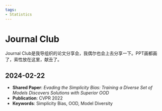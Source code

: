 ```yaml
---
tags:
- Statistics
---
```


# Journal Club

Journal Club是我导组织的论文分享会，我偶尔也会上去分享一下。PPT画都画了，索性放在这里，献丑了。

## 2024-02-22

- **Shared Paper**: *Evading the Simplicity Bias: Training a Diverse Set of Models Discovers Solutions with Superior OOD*
- **Publication**: CVPR 2022
- **Keywords**: Simplicity Bias, OOD, Model Diversity

<center>
<object
    type="application/pdf"
    data="../assets/2024-02-22_Evading_Simplicity_Bias.pdf#page=1&view=FitH&toolbar=1&navpanes=0"
    width=80%
    height=400>
</object>
</center>